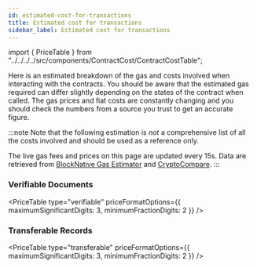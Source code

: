 ```yaml
---
id: estimated-cost-for-transactions
title: Estimated cost for transactions
sidebar_label: Estimated cost for transactions
---
```


import { PriceTable } from "../../../../src/components/ContractCost/ContractCostTable";

Here is an estimated breakdown of the gas and costs involved when interacting with the contracts.
You should be aware that the estimated gas required can differ slightly depending on the states of the contract when called. The gas prices and fiat costs are constantly changing and you should check the numbers from a source you trust to get an accurate figure.

:::note
Note that the following estimation is _not_ a comprehensive list of all the costs involved and should be used as a reference only.

The live gas fees and prices on this page are updated every 15s. Data are retrieved from [BlockNative Gas Estimator](https://www.blocknative.com/gas-estimator) and [CryptoCompare](https://www.cryptocompare.com/).
:::

### Verifiable Documents

<PriceTable type="verifiable" priceFormatOptions={{ maximumSignificantDigits: 3, minimumFractionDigits: 2 }} />

### Transferable Records

<PriceTable type="transferable" priceFormatOptions={{ maximumSignificantDigits: 3, minimumFractionDigits: 2 }} />
